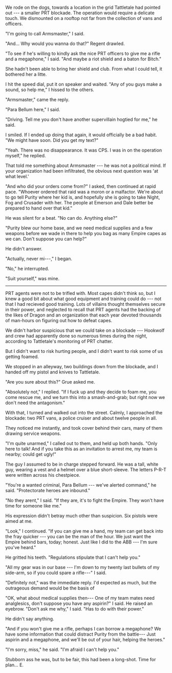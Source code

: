 We rode on the dogs, towards a location in the grid Tattletale had pointed out --- a smaller PRT
blockade. The operation would require a delicate touch. We dismounted on a rooftop not far from the
collection of vans and officers.

"I'm going to call Armsmaster," I said.

"And... Why would you wanna do that?" Regent drawled.

"To see if he's willing to kindly ask the nice PRT officers
to give me a rifle and a megaphone," I said. "And maybe a riot shield and a baton for Bitch."

She hadn't been able to bring her shield and club. From what I could tell, it bothered her
a litte.

I hit the speed dial, put it on speaker and waited. "Any of you guys make a sound, so help me," I hissed
to the others.

"Armsmaster," came the reply.

"Para Bellum here," I said.

"Driving. Tell me you don't have another supervillain hogtied for me," he said.

I smiled. If I ended up doing that again, it would officially be a bad habit.
"We might have soon. Did you get my text?"

"Yeah. There was no disappearance. It was CPS. I was in on the operation myself," he replied.

That told me something about Armsmaster --- he was not a political mind. If your organization had
been infiltrated, the obvious next question was 'at what level.'

"And who did your orders come from?" I asked, then continued at rapid pace.
"Whoever ordered that raid was a moron or a malfactor.
We're about to go tell Purity where her kid is, and hopefully she is going to take Night, Fog and Crusader
with her. The people at Emerson and Dale better be prepared to hand over that kid."

He was silent for a beat. "No can do. Anything else?"

"Purity blew our home base, and we need medical supplies and a few weapons before we wade in there
to help you bag as many Empire capes as we can. Don't suppose you can help?"

He didn't answer.

"Actually, never mi---," I began.

"No," he interrupted.

"Suit yourself," was mine.

----

PRT agents were not to be trifled with. Most capes didn't think so, but I knew a good bit about what
good equipment and training could do --- not that I had recieved good training. Lots of villains thought
themselves secure in their power, and neglected to recall that PRT agents had the backing of the likes
of Dragon and an organization that each year devoted thousands of man-hours on figuring out how to
defeat capes.

We didn't harbor suspicious that we could take on a blockade --- Hookwolf and crew had apparently done
so numerous times during the night, according to Tattletale's monitoring of PRT chatter.

But I didn't want to risk hurting people, and I didn't want to risk some of us getting foamed.

We stopped in an alleyway, two buildings down from the blockade, and I handed off my pistol and
knives to Tattletale.

"Are you sure about this?" Grue asked me.

"Absolutely not," I replied. "If I fuck up and they decide to foam me, you come rescue me, and
we turn this into a smash-and-grab; but right now we don't need the antagonism."

With that, I turned and walked out into the street.
Calmly, I approached the blockade: two PRT vans, a police cruiser and about twelve people in all.

They noticed me instantly, and took cover behind their cars, many of them drawing service weapons.

"I'm quite unarmed," I called out to them, and held up both hands. "Only here to talk! And if you
take this as an invitation to arrest me, my team is nearby; could get ugly!"

The guy I assumed to be in charge stepped forward. He was a tall, white guy,
wearing a vest and a helmet over a blue short-sleeve. The letters P-R-T were written across his chestpiece.

"You're a wanted criminal, Para Bellum --- we've alerted command," he said. "Protectorate heroes are inbound."

"No they arent," I said. "If they are, it's to fight the Empire. They won't have time for someone like me."

His expression didn't betray much other than suspicion. Six pistols were aimed at me.

"Look," I continued. "If you can give me a hand, my team can get back into the fray quicker --- you can
be the man of the hour. We just want the Empire behind bars, today; honest. Just like I did to the ABB ---
I'm sure you've heard."

He gritted his teeth. "Regulations stipulate that I can't help you."

"All my gear was in our base --- I'm down to my twenty last bullets of my side-arm, so if you could
spare a rifle---" I said.

"Definitely not," was the immediate reply. I'd expected as much, but the outrageous demand would be 
the basis of 

"OK, what about medical supplies then--- One of my team mates need analglesics, don't suppose you
have any aspirin?" I said. He raised an eyebrow. "Don't ask me why," I said. "Has to do with their power."

He didn't say anything.

"And if you won't give me a rifle, perhaps I can borrow a megaphone? We have some information that could
distract Purity from the battle--- Just aspirin and a megaphone, and we'll be out of your hair, helping the
heroes."

"I'm sorry, miss," he said. "I'm afraid I can't help you."

Stubborn ass he was, but to be fair, this had been a long-shot. Time for plan... E.

